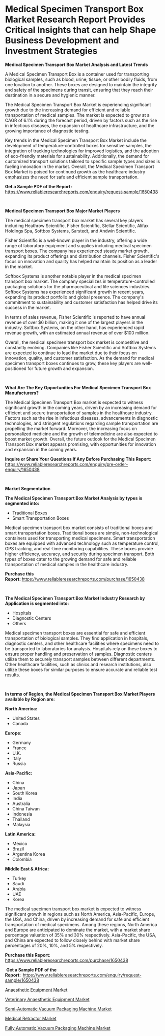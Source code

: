 <p><h1>Medical Specimen Transport Box Market Research Report Provides Critical Insights that can help Shape Business Development and Investment Strategies</h1></p><p><strong>Medical Specimen Transport Box Market Analysis and Latest Trends</strong></p>
<p><p>A Medical Specimen Transport Box is a container used for transporting biological samples, such as blood, urine, tissue, or other bodily fluids, from one location to another. These boxes are designed to maintain the integrity and safety of the specimens during transit, ensuring that they reach their destination in a secure and hygienic manner.</p><p>The Medical Specimen Transport Box Market is experiencing significant growth due to the increasing demand for efficient and reliable transportation of medical samples. The market is expected to grow at a CAGR of 6.1% during the forecast period, driven by factors such as the rise in infectious diseases, the expansion of healthcare infrastructure, and the growing importance of diagnostic testing.</p><p>Key trends in the Medical Specimen Transport Box Market include the development of temperature-controlled boxes for sensitive samples, the integration of tracking technologies for improved logistics, and the adoption of eco-friendly materials for sustainability. Additionally, the demand for customized transport solutions tailored to specific sample types and sizes is fueling innovation in the market. Overall, the Medical Specimen Transport Box Market is poised for continued growth as the healthcare industry emphasizes the need for safe and efficient sample transportation.</p></p>
<p><strong>Get a Sample PDF of the Report:&nbsp;</strong> <a href="https://www.reliableresearchreports.com/enquiry/request-sample/1650438">https://www.reliableresearchreports.com/enquiry/request-sample/1650438</a></p>
<p>&nbsp;</p>
<p><strong>Medical Specimen Transport Box Major Market Players</strong></p>
<p><p>The medical specimen transport box market has several key players including Heathrow Scientific, Fisher Scientific, Stellar Scientific, Alifax Holdings Spa, Softbox Systems, Sarstedt, and Andwin Scientific. </p><p>Fisher Scientific is a well-known player in the industry, offering a wide range of laboratory equipment and supplies including medical specimen transport boxes. The company has experienced steady market growth, expanding its product offerings and distribution channels. Fisher Scientific's focus on innovation and quality has helped maintain its position as a leader in the market.</p><p>Softbox Systems is another notable player in the medical specimen transport box market. The company specializes in temperature-controlled packaging solutions for the pharmaceutical and life sciences industries. Softbox Systems has experienced significant growth in recent years, expanding its product portfolio and global presence. The company's commitment to sustainability and customer satisfaction has helped drive its success in the market.</p><p>In terms of sales revenue, Fisher Scientific is reported to have annual revenue of over $6 billion, making it one of the largest players in the industry. Softbox Systems, on the other hand, has experienced rapid revenue growth, with an estimated annual revenue of over $100 million.</p><p>Overall, the medical specimen transport box market is competitive and constantly evolving. Companies like Fisher Scientific and Softbox Systems are expected to continue to lead the market due to their focus on innovation, quality, and customer satisfaction. As the demand for medical specimen transport boxes continues to grow, these key players are well-positioned for future growth and expansion.</p></p>
<p>&nbsp;</p>
<p><strong>What Are The Key Opportunities For Medical Specimen Transport Box Manufacturers?</strong></p>
<p><p>The Medical Specimen Transport Box market is expected to witness significant growth in the coming years, driven by an increasing demand for efficient and secure transportation of samples in the healthcare industry. Factors such as the rise in infectious diseases, advancements in diagnostic technologies, and stringent regulations regarding sample transportation are propelling the market forward. Moreover, the increasing focus on personalized medicine and the growth of telemedicine are also expected to boost market growth. Overall, the future outlook for the Medical Specimen Transport Box market appears promising, with opportunities for innovation and expansion in the coming years.</p></p>
<p><strong>Inquire or Share Your Questions If Any Before Purchasing This Report:</strong> <a href="https://www.reliableresearchreports.com/enquiry/pre-order-enquiry/1650438">https://www.reliableresearchreports.com/enquiry/pre-order-enquiry/1650438</a></p>
<p>&nbsp;</p>
<p><strong>Market Segmentation</strong></p>
<p><strong>The Medical Specimen Transport Box Market Analysis by types is segmented into:</strong></p>
<p><ul><li>Traditional Boxes</li><li>Smart Transportation Boxes</li></ul></p>
<p><p>Medical specimen transport box market consists of traditional boxes and smart transportation boxes. Traditional boxes are simple, non-technological containers used for transporting medical specimens. Smart transportation boxes are equipped with advanced technology such as temperature control, GPS tracking, and real-time monitoring capabilities. These boxes provide higher efficiency, accuracy, and security during specimen transport. Both types of boxes cater to the growing demand for safe and reliable transportation of medical samples in the healthcare industry.</p></p>
<p><strong>Purchase this Report:&nbsp;</strong><a href="https://www.reliableresearchreports.com/purchase/1650438">https://www.reliableresearchreports.com/purchase/1650438</a></p>
<p>&nbsp;</p>
<p><strong>The Medical Specimen Transport Box Market Industry Research by Application is segmented into:</strong></p>
<p><ul><li>Hospitals</li><li>Diagnostic Centers</li><li>Others</li></ul></p>
<p><p>Medical specimen transport boxes are essential for safe and efficient transportation of biological samples. They find application in hospitals, diagnostic centers, and other healthcare facilities where specimens need to be transported to laboratories for analysis. Hospitals rely on these boxes to ensure proper handling and preservation of samples. Diagnostic centers utilize them to securely transport samples between different departments. Other healthcare facilities, such as clinics and research institutions, also utilize these boxes for similar purposes to ensure accurate and reliable test results.</p></p>
<p>&nbsp;</p>
<p><strong>In terms of Region, the Medical Specimen Transport Box Market Players available by Region are:</strong></p>
<p>
    <p> <strong> North America: </strong>
        <ul>
            <li>United States</li>
            <li>Canada</li>
        </ul>
        </p> 
    <p> <strong> Europe: </strong>
        <ul>
            <li>Germany</li>
            <li>France</li>
            <li>U.K.</li>
            <li>Italy</li>
            <li>Russia</li>
        </ul>
        </p> 
    <p> <strong> Asia-Pacific: </strong>
        <ul>
            <li>China</li>
            <li>Japan</li>
            <li>South Korea</li>
            <li>India</li>
            <li>Australia</li>
            <li>China Taiwan</li>
            <li>Indonesia</li>
            <li>Thailand</li>
            <li>Malaysia</li>
        </ul>
        </p> 
    <p> <strong> Latin America: </strong>
        <ul>
            <li>Mexico</li>
            <li>Brazil</li>
            <li>Argentina Korea</li>
            <li>Colombia</li>
        </ul>
        </p> 
    <p> <strong> Middle East & Africa: </strong>
        <ul>
            <li>Turkey</li>
            <li>Saudi</li>
            <li>Arabia</li>
            <li>UAE</li>
            <li>Korea</li>
        </ul>
    </p>
    </p>
<p><p>The medical specimen transport box market is expected to witness significant growth in regions such as North America, Asia-Pacific, Europe, the USA, and China, driven by increasing demand for safe and efficient transportation of medical specimens. Among these regions, North America and Europe are anticipated to dominate the market, with a market share percentage valuation of 35% and 30% respectively. Asia-Pacific, the USA, and China are expected to follow closely behind with market share percentages of 20%, 10%, and 5% respectively.</p></p>
<p><strong>Purchase this Report: </strong><a href="https://www.reliableresearchreports.com/purchase/1650438">https://www.reliableresearchreports.com/purchase/1650438</a></p>
<p>&nbsp;<strong>Get a Sample PDF of the Report:&nbsp;&nbsp;</strong><a href="https://www.reliableresearchreports.com/enquiry/request-sample/1650438">https://www.reliableresearchreports.com/enquiry/request-sample/1650438</a></p>
<p><strong></strong></p>
<p><p><a href="https://medium.com/@angelaarnold1941/analyzing-anaesthetic-equipment-market-global-industry-perspective-and-forecast-2024-to-2031-a390bb0f42a1">Anaesthetic Equipment Market</a></p><p><a href="https://medium.com/@angelaarnold1941/veterinary-anaesthetic-equipment-market-furnishes-information-on-market-share-market-trends-and-f5547c18f9d3">Veterinary Anaesthetic Equipment Market</a></p><p><a href="https://github.com/AKSHATREPORTPRIME/Market-Research-Report-List-3/blob/main/semi-automatic-vacuum-packaging-machine-market.md">Semi-Automatic Vacuum Packaging Machine Market</a></p><p><a href="https://medium.com/@elvirabogdani08/medical-retractor-market-comprehensive-assessment-by-type-application-and-geography-9091b6e3036f">Medical Retractor Market</a></p><p><a href="https://github.com/mancsybtousav/Market-Research-Report-List-1/blob/main/fully-automatic-vacuum-packaging-machine-market.md">Fully Automatic Vacuum Packaging Machine Market</a></p></p>